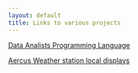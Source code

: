 ```yaml
---
layout: default
title: Links to various projects
---
```


[Data Analists Programming Language](DAPL.md)  

[Aercus Weather station local displays](AercusWeatherStation.md)
